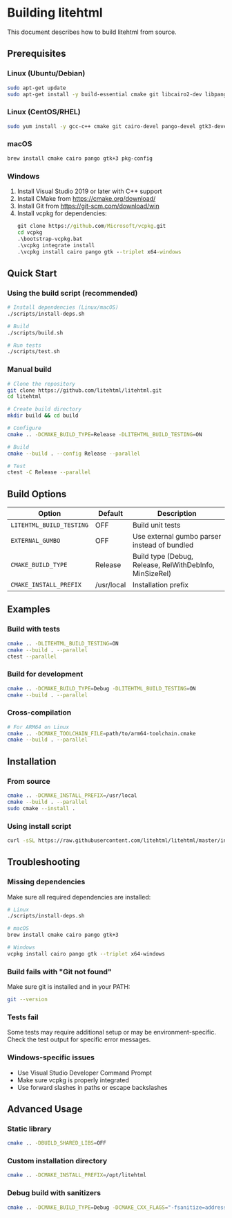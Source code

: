 # Building litehtml

This document describes how to build litehtml from source.

## Prerequisites

### Linux (Ubuntu/Debian)
```bash
sudo apt-get update
sudo apt-get install -y build-essential cmake git libcairo2-dev libpango1.0-dev libgtk-3-dev pkg-config
```

### Linux (CentOS/RHEL)
```bash
sudo yum install -y gcc-c++ cmake git cairo-devel pango-devel gtk3-devel pkg-config
```

### macOS
```bash
brew install cmake cairo pango gtk+3 pkg-config
```

### Windows
1. Install Visual Studio 2019 or later with C++ support
2. Install CMake from https://cmake.org/download/
3. Install Git from https://git-scm.com/download/win
4. Install vcpkg for dependencies:
   ```cmd
   git clone https://github.com/Microsoft/vcpkg.git
   cd vcpkg
   .\bootstrap-vcpkg.bat
   .\vcpkg integrate install
   .\vcpkg install cairo pango gtk --triplet x64-windows
   ```

## Quick Start

### Using the build script (recommended)
```bash
# Install dependencies (Linux/macOS)
./scripts/install-deps.sh

# Build
./scripts/build.sh

# Run tests
./scripts/test.sh
```

### Manual build
```bash
# Clone the repository
git clone https://github.com/litehtml/litehtml.git
cd litehtml

# Create build directory
mkdir build && cd build

# Configure
cmake .. -DCMAKE_BUILD_TYPE=Release -DLITEHTML_BUILD_TESTING=ON

# Build
cmake --build . --config Release --parallel

# Test
ctest -C Release --parallel
```

## Build Options

| Option | Default | Description |
|--------|---------|-------------|
| `LITEHTML_BUILD_TESTING` | OFF | Build unit tests |
| `EXTERNAL_GUMBO` | OFF | Use external gumbo parser instead of bundled |
| `CMAKE_BUILD_TYPE` | Release | Build type (Debug, Release, RelWithDebInfo, MinSizeRel) |
| `CMAKE_INSTALL_PREFIX` | /usr/local | Installation prefix |

## Examples

### Build with tests
```bash
cmake .. -DLITEHTML_BUILD_TESTING=ON
cmake --build . --parallel
ctest --parallel
```

### Build for development
```bash
cmake .. -DCMAKE_BUILD_TYPE=Debug -DLITEHTML_BUILD_TESTING=ON
cmake --build . --parallel
```

### Cross-compilation
```bash
# For ARM64 on Linux
cmake .. -DCMAKE_TOOLCHAIN_FILE=path/to/arm64-toolchain.cmake
cmake --build . --parallel
```

## Installation

### From source
```bash
cmake .. -DCMAKE_INSTALL_PREFIX=/usr/local
cmake --build . --parallel
sudo cmake --install .
```

### Using install script
```bash
curl -sSL https://raw.githubusercontent.com/litehtml/litehtml/master/install.sh | bash
```

## Troubleshooting

### Missing dependencies
Make sure all required dependencies are installed:
```bash
# Linux
./scripts/install-deps.sh

# macOS
brew install cmake cairo pango gtk+3

# Windows
vcpkg install cairo pango gtk --triplet x64-windows
```

### Build fails with "Git not found"
Make sure git is installed and in your PATH:
```bash
git --version
```

### Tests fail
Some tests may require additional setup or may be environment-specific. Check the test output for specific error messages.

### Windows-specific issues
- Use Visual Studio Developer Command Prompt
- Make sure vcpkg is properly integrated
- Use forward slashes in paths or escape backslashes

## Advanced Usage

### Static library
```bash
cmake .. -DBUILD_SHARED_LIBS=OFF
```

### Custom installation directory
```bash
cmake .. -DCMAKE_INSTALL_PREFIX=/opt/litehtml
```

### Debug build with sanitizers
```bash
cmake .. -DCMAKE_BUILD_TYPE=Debug -DCMAKE_CXX_FLAGS="-fsanitize=address -fsanitize=undefined"
```